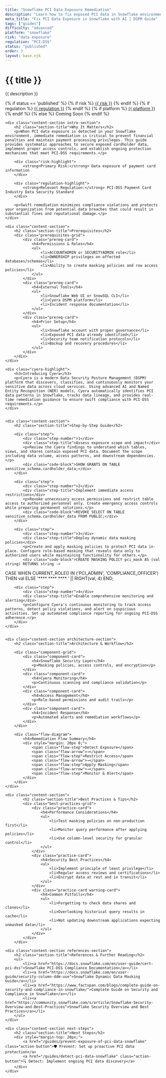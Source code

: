 ```yaml
---
title: "Snowflake PCI Data Exposure Remediation"
description: "Learn how to fix exposed PCI data in Snowflake environments. Follow step-by-step guidance for PCI-DSS compliance and data protection."
meta_title: "Fix PCI Data Exposure in Snowflake with AI | DSPM Guide"
tags: ["guides"]
difficulty: "advanced"
platform: "snowflake"
risk: "data exposure"
regulation: "PCI-DSS"
status: "published"
order: 3
layout: base.njk
---
```


<div class="container">
    <div class="header">
        <h1>{{ title }}</h1>
        <p>{{ description }}</p>
        <div class="guide-tags-container">
			<div class="guide-tags-wrapper">
		    {% if status == 'published' %}
		        {% if risk %}
		        <a href="/risk/{{ risk | downcase | replace: ' ', '-' }}/" class="guide-tag risk">{{ risk }}</a>
		        {% endif %}
		        {% if regulation %}
		        <a href="/regulation/{{ regulation | downcase | replace: ' ', '-' }}/" class="guide-tag regulation">{{ regulation }}</a>
		        {% endif %}
		        {% if platform %}
		        <a href="/platforms/{{ platform | downcase | replace: ' ', '-' }}/" class="guide-tag platform">{{ platform }}</a>
		        {% endif %}
		    {% else %}
		        <span class="guide-tag coming-soon">Coming Soon</span>
		    {% endif %}
		</div>
		</div>
    </div>

    <div class="content-section intro-section">
        <h2 class="section-title">Why It Matters</h2>
        <p>When PCI data exposure is detected in your Snowflake environment, immediate remediation is critical to prevent financial penalties and maintain payment processing privileges. This guide provides systematic approaches to secure exposed cardholder data, implement proper access controls, and establish ongoing protection mechanisms that meet PCI-DSS requirements.</p>
        
        <div class="risk-highlight">
            <strong>Primary Risk:</strong> Data exposure of payment card information
        </div>
        
        <div class="regulation-highlight">
            <strong>Relevant Regulation:</strong> PCI-DSS Payment Card Industry Data Security Standard
        </div>
        
        <p>Swift remediation minimizes compliance violations and protects your organization from potential data breaches that could result in substantial fines and reputational damage.</p>
    </div>

    <div class="content-section">
        <h2 class="section-title">Prerequisites</h2>
        <div class="prerequisites-grid">
            <div class="prereq-card">
                <h4>Permissions & Roles</h4>
                <ul>
                    <li>ACCOUNTADMIN or SECURITYADMIN role</li>
                    <li>OWNERSHIP privileges on affected databases/schemas</li>
                    <li>Ability to create masking policies and row access policies</li>
                </ul>
            </div>
            <div class="prereq-card">
                <h4>External Tools</h4>
                <ul>
                    <li>Snowflake Web UI or SnowSQL CLI</li>
                    <li>Cyera DSPM platform</li>
                    <li>Incident response documentation</li>
                </ul>
            </div>
            <div class="prereq-card">
                <h4>Prior Setup</h4>
                <ul>
                    <li>Snowflake account with proper governance</li>
                    <li>Exposed PCI data already identified</li>
                    <li>Security team notification protocols</li>
                    <li>Backup and recovery procedures</li>
                </ul>
            </div>
        </div>
    </div>
	
    <div class="cyera-highlight">
        <h3>Introducing Cyera</h3>
        <p>Cyera is a modern Data Security Posture Management (DSPM) platform that discovers, classifies, and continuously monitors your sensitive data across cloud services. Using advanced AI and Named Entity Recognition (NER) models, Cyera automatically identifies PCI data patterns in Snowflake, tracks data lineage, and provides real-time remediation guidance to ensure swift compliance with PCI-DSS requirements.</p>
    </div>
	

    <div class="content-section">
        <h2 class="section-title">Step-by-Step Guide</h2>
        
        <div class="step">
            <div class="step-number">1</div>
            <div class="step-title">Assess exposure scope and impact</div>
            <p>Review the Cyera findings to understand which tables, views, and shares contain exposed PCI data. Document the scope including data volume, access patterns, and downstream dependencies.</p>
            <div class="code-block">SHOW GRANTS ON TABLE sensitive_schema.cardholder_data;</div>
        </div>

        <div class="step">
            <div class="step-number">2</div>
            <div class="step-title">Implement immediate access restrictions</div>
            <p>Revoke unnecessary access permissions and restrict table access to authorized personnel only. Create emergency access controls while preparing permanent solutions.</p>
            <div class="code-block">REVOKE SELECT ON TABLE sensitive_schema.cardholder_data FROM PUBLIC;</div>
        </div>

        <div class="step">
            <div class="step-number">3</div>
            <div class="step-title">Deploy dynamic data masking policies</div>
            <p>Create and apply masking policies to protect PCI data in-place. Configure role-based masking that reveals data only to authorized users while maintaining functionality for others.</p>
            <div class="code-block">CREATE MASKING POLICY pci_mask AS (val string) RETURNS string ->
  CASE 
    WHEN CURRENT_ROLE() IN ('PCI_ADMIN', 'COMPLIANCE_OFFICER') THEN val
    ELSE '**** **** **** ' || RIGHT(val, 4)
  END;</div>
        </div>

        <div class="step">
            <div class="step-number">4</div>
            <div class="step-title">Enable comprehensive monitoring and alerting</div>
            <p>Configure Cyera's continuous monitoring to track access patterns, detect policy violations, and alert on suspicious activities. Set up automated compliance reporting for ongoing PCI-DSS adherence.</p>
        </div>
    </div>


    <div class="content-section architecture-section">
        <h2 class="section-title">Architecture & Workflow</h2>
        
        <div class="component-grid">
            <div class="component-card">
                <h4>Snowflake Security Layer</h4>
                <p>Masking policies, access controls, and encryption</p>
            </div>
            <div class="component-card">
                <h4>Cyera Monitoring</h4>
                <p>Continuous scanning and compliance validation</p>
            </div>
            <div class="component-card">
                <h4>Access Management</h4>
                <p>Role-based permissions and audit trails</p>
            </div>
            <div class="component-card">
                <h4>Incident Response</h4>
                <p>Automated alerts and remediation workflows</p>
            </div>
        </div>

        <div class="flow-diagram">
            <h4>Remediation Flow Summary</h4>
            <div style="margin: 20px 0;">
                <span class="flow-step">Detect Exposure</span>
                <span class="flow-arrow">→</span>
                <span class="flow-step">Restrict Access</span>
                <span class="flow-arrow">→</span>
                <span class="flow-step">Apply Masking</span>
                <span class="flow-arrow">→</span>
                <span class="flow-step">Monitor & Alert</span>
            </div>
        </div>
    </div>

	<div class="content-section">
	        <h2 class="section-title">Best Practices & Tips</h2>
	        <div class="best-practices-grid">
	            <div class="practice-card">
	                <h4>Performance Considerations</h4>
	                <ul>
	                    <li>Test masking policies on non-production first</li>
	                    <li>Monitor query performance after applying policies</li>
	                    <li>Use column-level security for granular control</li>
	                </ul>
	            </div>
	            <div class="practice-card">
	                <h4>Security Best Practices</h4>
	                <ul>
	                    <li>Implement principle of least privilege</li>
	                    <li>Regular access reviews and certifications</li>
	                    <li>Encrypt data at rest and in transit</li>
	                </ul>
	            </div>
	            <div class="practice-card warning-card">
	                <h4>Common Pitfalls</h4>
	                <ul>
	                    <li>Forgetting to check data shares and clones</li>
	                    <li>Overlooking historical query results in cache</li>
	                    <li>Not updating downstream applications expecting unmasked data</li>
	                </ul>
	            </div>
	        </div>
	    </div>

    <div class="content-section references-section">
        <h2 class="section-title">References & Further Reading</h2>
        <ul>
            <li><a href="https://docs.snowflake.com/en/user-guide/cert-pci-dss">Snowflake PCI-DSS Compliance Documentation</a></li>
            <li><a href="https://docs.snowflake.com/en/user-guide/security-column-ddm-use">Snowflake Dynamic Data Masking Guide</a></li>
            <li><a href="https://www.factspan.com/blogs/complete-guide-on-security-and-compliance-in-snowflake/">Complete Guide on Security and Compliance in Snowflake</a></li>
            <li><a href="https://community.snowflake.com/s/article/Snowflake-Security-Overview-and-Best-Practices">Snowflake Security Overview and Best Practices</a></li>
        </ul>
    </div>

    <div class="content-section next-steps">
        <h2 class="section-title">Next Steps</h2>
        <div style="margin-top: 20px;">
            <a href="/guides/prevent-exposure-of-pci-data-snowflake" class="action-button">🛡️ Prevent: Set up proactive PCI data protection</a>
            <a href="/guides/detect-pci-data-snowflake" class="action-button">🔍 Detect: Implement ongoing PCI data discovery</a>
        </div>
    </div>
</div>